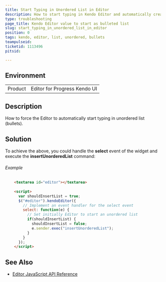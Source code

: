 ```yaml
---
title: Start Typing in Unordered List in Editor
description: How to start typing in Kendo Editor and automatically create ul li elements
type: troubleshooting
page_title: Kendo Editor value to start as bulleted list
slug: start_typing_in_unordered_list_in_editor
position: 0
tags: kendo, editor, list, unordered, bullets
teampulseid:
ticketid: 1113496
pitsid:

---
```


## Environment
<table>
 <tr>
  <td>Product</td>
  <td>Editor for Progress Kendo UI</td>
 </tr>
</table>


## Description
How to force the Editor to automatically start typing in unordered list (bullets).

## Solution
To achieve the above, you could handle the **select** event of the widget and execute the **insertUnorderedList** command:

###### Example

````html
	<textarea id="editor"></textarea>
	
	<script>
	  var shouldInsertList = true;
	  $("#editor").kendoEditor({
	    // Implement an event handler for the select event
		select: function(e) {
		  // Set initially Editor to start an unordered list
		  if(shouldInsertList) {
			shouldInsertList = false;
			e.sender.exec("insertUnorderedList");
		  }
		}
	  });
	</script>
````

## See Also

* [Editor JavaScript API Reference](http://docs.telerik.com/kendo-ui/api/javascript/ui/editor)

